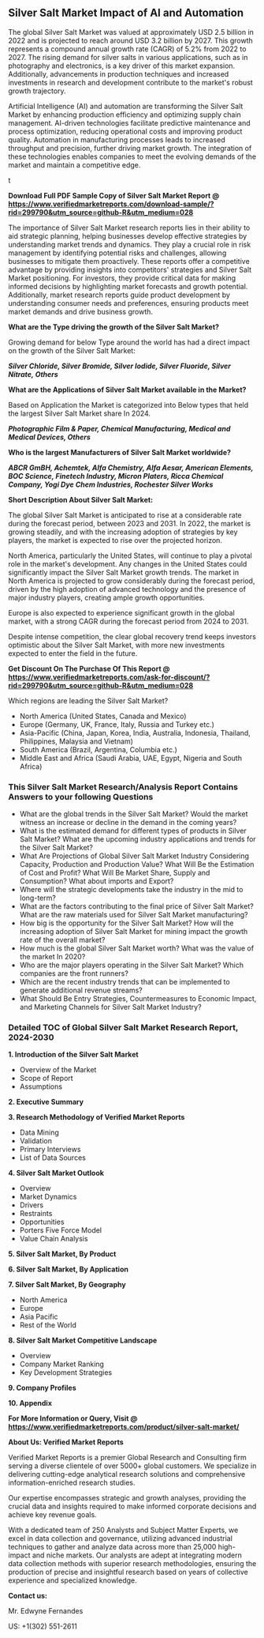 <h2>Silver Salt Market Impact of AI and Automation</h2><p>The global Silver Salt Market was valued at approximately USD 2.5 billion in 2022 and is projected to reach around USD 3.2 billion by 2027. This growth represents a compound annual growth rate (CAGR) of 5.2% from 2022 to 2027. The rising demand for silver salts in various applications, such as in photography and electronics, is a key driver of this market expansion. Additionally, advancements in production techniques and increased investments in research and development contribute to the market's robust growth trajectory.</p><p>Artificial Intelligence (AI) and automation are transforming the Silver Salt Market by enhancing production efficiency and optimizing supply chain management. AI-driven technologies facilitate predictive maintenance and process optimization, reducing operational costs and improving product quality. Automation in manufacturing processes leads to increased throughput and precision, further driving market growth. The integration of these technologies enables companies to meet the evolving demands of the market and maintain a competitive edge.</p>t</p><p id="" class=""><strong>Download Full PDF Sample Copy of Silver Salt Market Report @ <a href="https://www.verifiedmarketreports.com/download-sample/?rid=299790&utm_source=github-R&utm_medium=028" target="_blank">https://www.verifiedmarketreports.com/download-sample/?rid=299790&utm_source=github-R&utm_medium=028</a></strong></p><p>The importance of&nbsp;Silver Salt Market research reports lies in their ability to aid strategic planning, helping businesses develop effective strategies by understanding market trends and dynamics. They play a crucial role in risk management by identifying potential risks and challenges, allowing businesses to mitigate them proactively. These reports offer a competitive advantage by providing insights into competitors' strategies and Silver Salt Market positioning. For investors, they provide critical data for making informed decisions by highlighting market forecasts and growth potential. Additionally, market research reports guide product development by understanding consumer needs and preferences, ensuring products meet market demands and drive business growth.</p><p><strong>What are the&nbsp;Type driving the growth of the Silver Salt Market?</strong></p><p id="" class="">Growing demand for below Type around the world has had a direct impact on the growth of the Silver Salt Market:</p><em><strong>Silver Chloride, Silver Bromide, Silver Iodide, Silver Fluoride, Silver Nitrate, Others</strong></em></p><strong>What are the&nbsp;Applications&nbsp;of Silver Salt Market available in the Market?</strong></p><p id="" class="">Based on Application the Market is categorized into Below types that held the largest Silver Salt Market share In 2024.</p><em><strong>Photographic Film & Paper, Chemical Manufacturing, Medical and Medical Devices, Others</strong></em></p><strong>Who is the largest Manufacturers of Silver Salt Market worldwide?</strong></p><p><em><strong>ABCR GmBH, Achemtek, Alfa Chemistry, Alfa Aesar, American Elements, BOC Science, Finetech Industry, Micron Platers, Ricca Chemical Company, Yogi Dye Chem Industries, Rochester Silver Works</strong></em></p><p id="" class=""><strong>Short Description About Silver Salt Market:</strong></p><p>The global Silver Salt Market is anticipated to rise at a considerable rate during the forecast period, between 2023 and 2031. In 2022, the market is growing steadily, and with the increasing adoption of strategies by key players, the market is expected to rise over the projected horizon.</p><p>North America, particularly the United States, will continue to play a pivotal role in the market's development. Any changes in the United States could significantly impact the Silver Salt Market growth trends. The market in North America is projected to grow considerably during the forecast period, driven by the high adoption of advanced technology and the presence of major industry players, creating ample growth opportunities.</p><p>Europe is also expected to experience significant growth in the global market, with a strong CAGR during the forecast period from 2024 to 2031.</p><p>Despite intense competition, the clear global recovery trend keeps investors optimistic about the Silver Salt Market, with more new investments expected to enter the field in the future.</p><p id="" class=""><strong>Get Discount On The Purchase Of This Report @ <a href="https://www.verifiedmarketreports.com/ask-for-discount/?rid=299790&utm_source=github-R&utm_medium=028" target="_blank">https://www.verifiedmarketreports.com/ask-for-discount/?rid=299790&utm_source=github-R&utm_medium=028</a></strong></p>Which regions are leading the Silver Salt Market?</p><ul><li>North America (United States, Canada and Mexico)</li><li>Europe (Germany, UK, France, Italy, Russia and Turkey etc.)</li><li>Asia-Pacific (China, Japan, Korea, India, Australia, Indonesia, Thailand, Philippines, Malaysia and Vietnam)</li><li>South America (Brazil, Argentina, Columbia etc.)</li><li>Middle East and Africa (Saudi Arabia, UAE, Egypt, Nigeria and South Africa)</li></ul><h3 id="" class="">This Silver Salt Market Research/Analysis Report Contains Answers to your following Questions</h3><ul><li>What are the global trends in the Silver Salt Market? Would the market witness an increase or decline in the demand in the coming years?</li><li>What is the estimated demand for different types of products in Silver Salt Market? What are the upcoming industry applications and trends for the Silver Salt Market?</li><li>What Are Projections of Global Silver Salt Market Industry Considering Capacity, Production and Production Value? What Will Be the Estimation of Cost and Profit? What Will Be Market Share, Supply and Consumption? What about imports and Export?</li><li>Where will the strategic developments take the industry in the mid to long-term?</li><li>What are the factors contributing to the final price of Silver Salt Market? What are the raw materials used for Silver Salt Market manufacturing?</li><li>How big is the opportunity for the Silver Salt Market? How will the increasing adoption of Silver Salt Market for mining impact the growth rate of the overall market?</li><li>How much is the global Silver Salt Market worth? What was the value of the market In 2020?</li><li>Who are the major players operating in the Silver Salt Market? Which companies are the front runners?</li><li>Which are the recent industry trends that can be implemented to generate additional revenue streams?</li><li>What Should Be Entry Strategies, Countermeasures to Economic Impact, and Marketing Channels for Silver Salt Market Industry?</li></ul><h3 id="" class="">Detailed TOC of Global Silver Salt Market Research Report, 2024-2030</h3><p id="" class=""><strong>1. Introduction of the Silver Salt Market</strong></p><ul><li>Overview of the Market</li><li>Scope of Report</li><li>Assumptions</li></ul><p id="" class=""><strong>2. Executive Summary</strong></p><p id="" class=""><strong>3. Research Methodology of Verified Market Reports</strong></p><ul><li>Data Mining</li><li>Validation</li><li>Primary Interviews</li><li>List of Data Sources</li></ul><p id="" class=""><strong>4. Silver Salt Market Outlook</strong></p><ul><li>Overview</li><li>Market Dynamics</li><li>Drivers</li><li>Restraints</li><li>Opportunities</li><li>Porters Five Force Model</li><li>Value Chain Analysis</li></ul><p id="" class=""><strong>5. Silver Salt Market, By Product</strong></p><p id="" class=""><strong>6. Silver Salt Market, By Application</strong></p><p id="" class=""><strong>7. Silver Salt Market, By Geography</strong></p><ul><li>North America</li><li>Europe</li><li>Asia Pacific</li><li>Rest of the World</li></ul><p id="" class=""><strong>8. Silver Salt Market Competitive Landscape</strong></p><ul><li>Overview</li><li>Company Market Ranking</li><li>Key Development Strategies</li></ul><p id="" class=""><strong>9. Company Profiles</strong></p><p id="" class=""><strong>10. Appendix</strong></p><p id="" class=""><strong>For More Information or Query, Visit @ <a href="https://www.verifiedmarketreports.com/product/silver-salt-market/" target="_blank">https://www.verifiedmarketreports.com/product/silver-salt-market/</a></strong></p><p id="" class=""><strong>About Us: Verified Market Reports</strong></p><p id="" class="">Verified Market Reports is a premier Global Research and Consulting firm serving a diverse clientele of over 5000+ global customers. We specialize in delivering cutting-edge analytical research solutions and comprehensive information-enriched research studies.</p><p id="" class="">Our expertise encompasses strategic and growth analyses, providing the crucial data and insights required to make informed corporate decisions and achieve key revenue goals.</p><p id="" class="">With a dedicated team of 250 Analysts and Subject Matter Experts, we excel in data collection and governance, utilizing advanced industrial techniques to gather and analyze data across more than 25,000 high-impact and niche markets. Our analysts are adept at integrating modern data collection methods with superior research methodologies, ensuring the production of precise and insightful research based on years of collective experience and specialized knowledge.</p><p id="" class=""><strong>Contact us:</strong></p><p id="" class="">Mr. Edwyne Fernandes</p><p id="" class="">US: +1(302) 551-2611</p>
